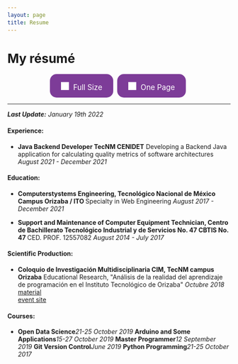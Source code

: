 ```yaml
---
layout: page
title: Resume
---
```


<style>
.cvbutton {
  display: inline-block;
  padding: 13px 25px;; margin-right:5px;
  font-size: 1.2em;
  cursor: pointer;
  text-align: center;
  text-decoration: none;
  outline: none;
  color: #fff;
  background-color: #7D3C98;
  border: none;
  border-radius: 15px;
}

.cvbutton:hover {
  background-color: #3498DB;
  box-shadow: 0 12px 16px 0 rgba(255,255,255,0.30), 0 17px 50px 0 rgba(0,0,0,0.20);
}

.cvbutton:active {
  background-color: #424949;
  transform: translateY(4px);
}
</style>

# My résumé

<center>
<a class="cvbutton" href="/assets/docs/aca_resume.pdf" target="_blank"><span><img src="/assets/images/pdf.png" height="18px" style="padding-top:5px; margin-right:5px;">  Full Size </span></a>
<a class="cvbutton" href="/assets/docs/resume.pdf" target="_blank"><span><img src="/assets/images/pdf.png" height="18px" style="padding-top:5px; margin-right:5px;">  One Page </span></a>
</center>


---
<i><b>Last Update:</b> January 19th 2022</i>


<h4>Experience:</h4>
<ul>
    <li>
      <b>Java Backend Developer TecNM CENIDET</b>
      Developing a Backend Java application for calculating quality metrics of software architectures
      <i >August 2021 - December 2021</i>
    </li>
</ul>

<h4>Education:</h4>
<ul>
  <li>
    <b>Computerstystems Engineering, Tecnológico Nacional de México Campus Orizaba / ITO </b> Specialty in Web Engineering <i> August 2017 - December 2021 </i>
  </li>
</ul>
<ul>
  <li>
    <b>Support and Maintenance of Computer Equipment Technician, Centro de Bachillerato Tecnológico Industrial y de Servicios No. 47 CBTIS No. 47 </b> CED. PROF. 12557082 <i> August 2014 - July 2017 </i>
  </li>
</ul>

<h4>Scientific Production:</h4>
<ul>
  <li>
    <b>Coloquio de Investigación Multidisciplinaria CIM, TecNM campus Orizaba</b>
    Educational Research, "Análisis de la realidad del aprendizaje de programación en el Instituto Tecnológico de Orizaba"  
    <i>Octubre 2018</i>
    <br><a href="assets/docs/material-CIM2018.pdf" target="_blank">material</a>
    <br><a href="http://cim.orizaba.tecnm.mx/?page_id=161" target="_blank">event site</a>
  </li>
</ul>
<h4>Courses:</h4>
<ul>
  <li>
    <b>Open Data Science</b><i>21-25 October 2019</i>
    <b>Arduino and Some Applications</b><i>15-27 October 2019</i>
    <b>Master Programmer</b><i>12 September 2019</i>
    <b>Git Version Control</b><i>June 2019</i>
    <b>Python Programming</b><i>21-25 October 2017</i>
  </li>
</ul>
